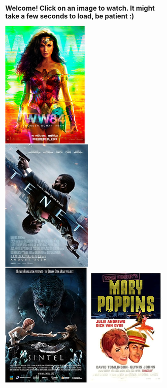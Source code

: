 ## Welcome! Click on an image to watch. It might take a few seconds to load, be patient :)
[![Wonder woman 1984](https://raw.githubusercontent.com/mat-mo/shooroo/gh-pages/assets/Wonder_Woman_1984.png)](https://mat-mo.github.io/shooroo/video/wonder_woman_1984.html)
[![Tenet](//raw.githubusercontent.com/mat-mo/shooroo/gh-pages/assets/Tenet_movie_poster.jpg)](https://mat-mo.github.io/shooroo/video/tenet.html)
[![Sintel](https://raw.githubusercontent.com/mat-mo/shooroo/gh-pages/assets/Sintel_poster.jpg)](https://mat-mo.github.io/shooroo/video/sintel.html)
[![Mary Poppins](https://raw.githubusercontent.com/mat-mo/shooroo/gh-pages/assets/Marypoppins.jpg)](https://mat-mo.github.io/shooroo/video/mary_poppins.html)

